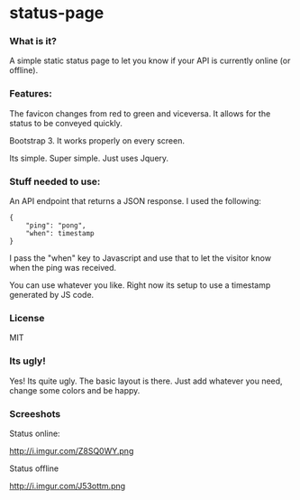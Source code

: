 status-page
======


### What is it?

A simple static status page to let you know if your API is currently online (or offline).


### Features:

The favicon changes from red to green and viceversa. It allows for the status to be conveyed quickly.

Bootstrap 3. It works properly on every screen.

Its simple. Super simple. Just uses Jquery.


### Stuff needed to use:

An API endpoint that returns a JSON response.
I used the following:

    {
		"ping": "pong",
		"when": timestamp
	}

I pass the "when" key to Javascript and use that to let the visitor know when the ping was received.

You can use whatever you like. Right now its setup to use a timestamp generated by JS code.


### License

MIT

### Its ugly!

Yes! Its quite ugly. The basic layout is there. Just add whatever you need, change some colors and be happy.


### Screeshots

Status online:

http://i.imgur.com/Z8SQ0WY.png


Status offline

http://i.imgur.com/J53ottm.png
